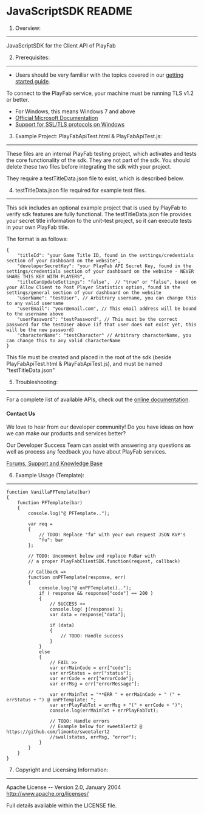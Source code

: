 JavaScriptSDK README
========
1. Overview:
----
JavaScriptSDK for the Client API of PlayFab


2. Prerequisites:
----
* Users should be very familiar with the topics covered in our [getting started guide](https://playfab.com/docs/getting-started-with-playfab/).

To connect to the PlayFab service, your machine must be running TLS v1.2 or better.
* For Windows, this means Windows 7 and above
* [Official Microsoft Documentation](https://msdn.microsoft.com/en-us/library/windows/desktop/aa380516%28v=vs.85%29.aspx)
* [Support for SSL/TLS protocols on Windows](http://blogs.msdn.com/b/kaushal/archive/2011/10/02/support-for-ssl-tls-protocols-on-windows.aspx)


3. Example Project: PlayFabApiTest.html & PlayFabApiTest.js:
----

These files are an internal PlayFab testing project, which activates and tests the core functionality of the sdk.  They are not part of the sdk.  You should delete these two files before integrating the sdk with your project.

They require a testTitleData.json file to exist, which is described below.


4. testTitleData.json file required for example test files.
----

This sdk includes an optional example project that is used by PlayFab to verify sdk features are fully functional.  The testTitleData.json file provides your secret title information to the unit-test project, so it can execute tests in your own PlayFab title.

The format is as follows:

    {
    	"titleId": "your Game Title ID, found in the settings/credentials section of your dashboard on the website",
    	"developerSecretKey": "your PlayFab API Secret Key, found in the settings/credentials section of your dashboard on the website - NEVER SHARE THIS KEY WITH PLAYERS",
    	"titleCanUpdateSettings": "false",  // "true" or "false", based on your Allow Client to Post Player Statistics option, found in the settings/general section of your dashboard on the website
    	"userName": "testUser", // Arbitrary username, you can change this to any valid username
    	"userEmail": "your@email.com", // This email address will be bound to the username above
    	"userPassword": "testPassword", // This must be the correct password for the testUser above (if that user does not exist yet, this will be the new password)
    	"characterName": "testCharacter" // Arbitrary characterName, you can change this to any valid characterName
    }

This file must be created and placed in the root of the sdk (beside PlayFabApiTest.html & PlayFabApiTest.js), and must be named "testTitleData.json"


5. Troubleshooting:
----
For a complete list of available APIs, check out the [online documentation](http://api.playfab.com/Documentation/).

#### Contact Us
We love to hear from our developer community!
Do you have ideas on how we can make our products and services better?

Our Developer Success Team can assist with answering any questions as well as process any feedback you have about PlayFab services.

[Forums, Support and Knowledge Base](https://community.playfab.com/hc/en-us)

6. Example Usage (Template):
----
```
function VanillaPFTemplate(bar)
{
    function PFTemplate(bar)
    {
        console.log("@ PFTemplate..");

        var req =
        {
            // TODO: Replace "fu" with your own request JSON KVP's
            "fu": bar
        };

        // TODO: Uncomment below and replace FuBar with 
        // a proper PlayFabClientSDK.function(request, callback)

        // Callback =>
        function onPFTemplate(response, err)
        {
            console.log("@ onPFTemplate()..");
            if ( response && response["code"] == 200 )
            {
                // SUCCESS >>
                console.log( j(response) );
                var data = response["data"];

                if (data)
                {
                    // TODO: Handle success
                }
            }
            else
            {
                // FAIL >>
                var errMainCode = err["code"];
                var errStatus = err["status"];
                var errCode = err["errorCode"];
                var errMsg = err["errorMessage"];

                var errMainTxt = "**ERR " + errMainCode + " (" + errStatus + ") @ onPFTemplate: ";
                var errPlayFabTxt = errMsg + "(" + errCode + ")";
                console.log(errMainTxt + errPlayFabTxt);

                // TODO: Handle errors
                // Example below for sweetAlert2 @ https://github.com/limonte/sweetalert2
                //swal(status, errMsg, "error");
            }
        }
    }
}
```

7. Copyright and Licensing Information:
----
  Apache License --
  Version 2.0, January 2004
  http://www.apache.org/licenses/

  Full details available within the LICENSE file.

